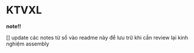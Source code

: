 # KTVXL

**note!!**

[] update các notes từ sổ vào readme này để lưu trữ khi cần review lại kinh nghiệm assembly 
